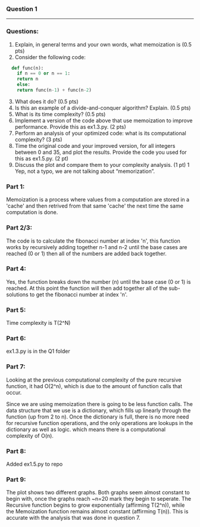### Question 1
---------------------------
### Questions:
1. Explain, in general terms and your own words, what memoization is (0.5 pts)
2. Consider the following code:
``` python
  def func(n):
    if n == 0 or n == 1:
    return n
    else:
    return func(n-1) + func(n-2)
```
3. What does it do? (0.5 pts)
4. Is this an example of a divide-and-conquer algorithm? Explain. (0.5 pts)
5. What is its time complexity? (0.5 pts)
6. Implement a version of the code above that use memoization to improve performance.
Provide this as ex1.3.py. (2 pts)
7. Perform an analysis of your optimized code: what is its computational complexity? (3
pts)
8. Time the original code and your improved version, for all integers between 0 and 35,
and plot the results. Provide the code you used for this as ex1.5.py. (2 pt)
9. Discuss the plot and compare them to your complexity analysis. (1 pt)
1 Yep, not a typo, we are not talking about “memorization”.

### Part 1:

Memoization is a process where values from a computation are stored in a 'cache' and then retrived from that same 'cache' the next time the same computation is done.

### Part 2/3:

The code is to calculate the fibonacci number at index 'n', this function works by recursively adding together n-1 and n-2 until the base cases are reached (0 or 1) then all of the numbers are added back together.

### Part 4:

Yes, the function breaks down the number (n) until the base case (0 or 1) is reached. At this point the function will then add together all of the sub-solutions to get the fibonacci number at index 'n'.

### Part 5:

Time complexity is T(2^N)

### Part 6:
ex1.3.py is in the Q1 folder
### Part 7:
Looking at the previous computational complexity of the pure recursive function, it had O(2^n), which is due to the amount of function calls that occur.

Since we are using memoization there is going to be less function calls. The data structure that we use is a dictionary, which fills up linearly through the function (up from 2 to n). Once the dictionary is full, there is no more need for recursive function operations, and the only operations are lookups in the dictionary as well as logic. which means there is a computational complexity of O(n).
### Part 8:

Added ex1.5.py to repo

### Part 9:

The plot shows two different graphs. Both graphs seem almost constant to begin with, once the graphs reach ~n=20 mark they begin to seperate. The Recursive function begins to grow exponentially (affirming T(2^n)), while the Memoization function remains almost constant (affirming T(n)). This is accurate with the analysis that was done in question 7.
